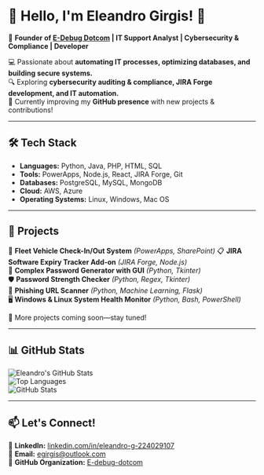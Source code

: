 # 🚀 Hello, I'm Eleandro Girgis! 👋  
🔹 **Founder of [E-Debug Dotcom](https://github.com/E-debug-dotcom) | IT Support Analyst | Cybersecurity & Compliance | Developer**  

💻 Passionate about **automating IT processes, optimizing databases, and building secure systems.**  
🔍 Exploring **cybersecurity auditing & compliance, JIRA Forge development, and IT automation.**  
🚀 Currently improving my **GitHub presence** with new projects & contributions!  

---

## 🛠️ Tech Stack  
- **Languages:** Python, Java, PHP, HTML, SQL  
- **Tools:** PowerApps, Node.js, React, JIRA Forge, Git  
- **Databases:** PostgreSQL, MySQL, MongoDB  
- **Cloud:** AWS, Azure  
- **Operating Systems:** Linux, Windows, Mac OS  

---

## 📌 Projects  
🚗 **Fleet Vehicle Check-In/Out System** *(PowerApps, SharePoint)*
📋 **JIRA Software Expiry Tracker Add-on** *(JIRA Forge, Node.js)*  
🔐 **Complex Password Generator with GUI** *(Python, Tkinter)*  
🛡️ **Password Strength Checker** *(Python, Regex, Tkinter)*  
🎣 **Phishing URL Scanner** *(Python, Machine Learning, Flask)*  
🖥️ **Windows & Linux System Health Monitor** *(Python, Bash, PowerShell)*  

📂 More projects coming soon—stay tuned!  

---

## 📊 GitHub Stats  
![Eleandro's GitHub Stats](https://github-readme-stats.vercel.app/api?username=E-debug-dotcom&show_icons=true&theme=dark&cachne_seconds=30)  
![Top Languages](https://github-readme-stats.vercel.app/api/top-langs/?username=E-debug-dotcom&layout=compact&theme=dark&cachne_seconds=30)  
![GitHub Stats](https://github-readme-stats.vercel.app/api?username=yourusername&show_icons=true&count_private=true&theme=radical)



---

## 📫 Let's Connect!  
📎 **LinkedIn:** [linkedin.com/in/eleandro-g-224029107](https://www.linkedin.com/in/eleandro-g-224029107/)  
📧 **Email:** egirgis@outlook.com  
🏢 **GitHub Organization:** [E-debug-dotcom](https://github.com/E-debug-dotcom)
